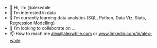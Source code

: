 - 👋 Hi, I’m @alexwhile
- 👀 I’m interested in data
- 🌱 I’m currently learning data analytics (SQL, Python, Data Viz, Stats, Regression Modelling)
- 💞️ I’m looking to collaborate on ...
- 📫 How to reach me alex@alexwhile.com or www.linkedin.com/in/alex-while

<!---
alexwhile/alexwhile is a ✨ special ✨ repository because its `README.md` (this file) appears on your GitHub profile.
You can click the Preview link to take a look at your changes.
--->
